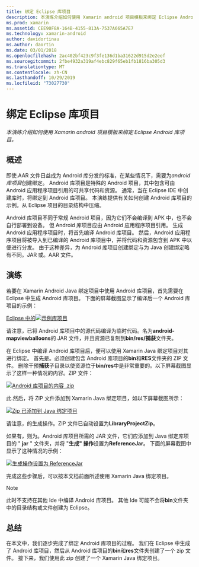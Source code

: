 ```yaml
---
title: 绑定 Eclipse 库项目
description: 本演练介绍如何使用 Xamarin android 项目模板来绑定 Eclipse Android 库项目。
ms.prod: xamarin
ms.assetid: CEE90F8A-164B-4155-813A-7537A665A7E7
ms.technology: xamarin-android
author: davidortinau
ms.author: daortin
ms.date: 03/01/2018
ms.openlocfilehash: 2ac402bf423c9f3fe136d1ba31622d915d2e2eef
ms.sourcegitcommit: 2fbe4932a319af4ebc829f65eb1fb1816ba305d3
ms.translationtype: MT
ms.contentlocale: zh-CN
ms.lasthandoff: 10/29/2019
ms.locfileid: "73027730"
---
```

# <a name="binding-an-eclipse-library-project"></a>绑定 Eclipse 库项目

_本演练介绍如何使用 Xamarin android 项目模板来绑定 Eclipse Android 库项目。_

## <a name="overview"></a>概述

即使.AAR 文件日益成为 Android 库分发的标准，在某些情况下，需要为*android 库项目*创建绑定。 Android 库项目是特殊的 Android 项目，其中包含可由 Android 应用程序项目引用的可共享代码和资源。 通常，当在 Eclipse IDE 中创建库时，将绑定到 Android 库项目。
本演练提供有关如何创建 Android 库项目的示例。从 Eclipse 项目的目录结构中压缩。

Android 库项目不同于常规 Android 项目，因为它们不会编译到 APK 中，也不会自行部署到设备。 但 Android 库项目应由 Android 应用程序项目引用。 生成 Android 应用程序项目时，将首先编译 Android 库项目。 然后，Android 应用程序项目将被导入到已编译的 Android 库项目中，并将代码和资源包含到 APK 中以便进行分发。 由于这种差异，为 Android 库项目创建绑定与为 Java 创建绑定略有不同。JAR 或。AAR 文件。

## <a name="walkthrough"></a>演练

若要在 Xamarin Android Java 绑定项目中使用 Android 库项目，首先需要在 Eclipse 中生成 Android 库项目。 下面的屏幕截图显示了编译后一个 Android 库项目的示例： 

[Eclipse 中的![示例库项目](binding-a-library-project-images/build-lib-in-eclipse.png)](binding-a-library-project-images/build-lib-in-eclipse.png#lightbox)

请注意，已将 Android 库项目中的源代码编译为临时代码。名为**android-mapviewballoons**的 JAR 文件，并且资源已复制到**bin/res/捕获**文件夹。 

在 Eclipse 中编译 Android 库项目后，便可以使用 Xamarin Java 绑定项目对其进行绑定。 首先是。必须创建包含 Android 库项目的**bin**和**RES**文件夹的 ZIP 文件。 删除干预**捕获**子目录以使资源位于**bin/res**中是非常重要的。以下屏幕截图显示了这样一种情况的内容。ZIP 文件： 

[![Android 库项目的内容 .zip](binding-a-library-project-images/contents-of-zip-file.png)](binding-a-library-project-images/contents-of-zip-file.png#lightbox)

此.然后，将 ZIP 文件添加到 Xamarin Java 绑定项目，如以下屏幕截图所示：

[![Zip 已添加到 Java 绑定项目](binding-a-library-project-images/zip-in-binding-project.png)](binding-a-library-project-images/zip-in-binding-project.png#lightbox)

请注意，的生成操作。ZIP 文件已自动设置为**LibraryProjectZip**。

如果有，则为。Android 库项目所需的 JAR 文件，它们应添加到 Java 绑定库项目的 " **jar** " 文件夹，并将 "**生成" 操作**设置为**ReferenceJar**。 下面的屏幕截图中显示了这种情况的示例： 

[![生成操作设置为 ReferenceJar](binding-a-library-project-images/set-to-referencejar.png)](binding-a-library-project-images/set-to-referencejar.png#lightbox)

完成这些步骤后，可以按本文档前面所述使用 Xamarin Java 绑定项目。

> [!NOTE]
> 此时不支持在其他 Ide 中编译 Android 库项目。 其他 Ide 可能不会将**bin**文件夹中的目录结构或文件创建为 Eclipse。 

## <a name="summary"></a>总结

在本文中，我们逐步完成了绑定 Android 库项目的过程。 我们在 Eclipse 中生成了 Android 库项目，然后从 Android 库项目的**bin**和**res**文件夹创建了一个 zip 文件。 接下来，我们使用此 zip 创建了一个 Xamarin Java 绑定项目。 
